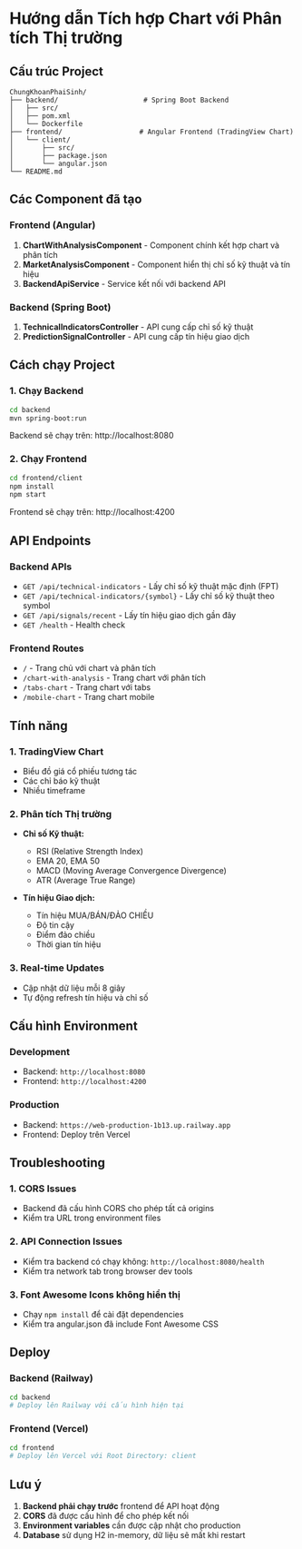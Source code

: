 # Hướng dẫn Tích hợp Chart với Phân tích Thị trường

## Cấu trúc Project

```
ChungKhoanPhaiSinh/
├── backend/                     # Spring Boot Backend
│   ├── src/
│   ├── pom.xml
│   └── Dockerfile
├── frontend/                   # Angular Frontend (TradingView Chart)
│   └── client/
│       ├── src/
│       ├── package.json
│       └── angular.json
└── README.md
```

## Các Component đã tạo

### Frontend (Angular)
1. **ChartWithAnalysisComponent** - Component chính kết hợp chart và phân tích
2. **MarketAnalysisComponent** - Component hiển thị chỉ số kỹ thuật và tín hiệu
3. **BackendApiService** - Service kết nối với backend API

### Backend (Spring Boot)
1. **TechnicalIndicatorsController** - API cung cấp chỉ số kỹ thuật
2. **PredictionSignalController** - API cung cấp tín hiệu giao dịch

## Cách chạy Project

### 1. Chạy Backend
```bash
cd backend
mvn spring-boot:run
```
Backend sẽ chạy trên: http://localhost:8080

### 2. Chạy Frontend
```bash
cd frontend/client
npm install
npm start
```
Frontend sẽ chạy trên: http://localhost:4200

## API Endpoints

### Backend APIs
- `GET /api/technical-indicators` - Lấy chỉ số kỹ thuật mặc định (FPT)
- `GET /api/technical-indicators/{symbol}` - Lấy chỉ số kỹ thuật theo symbol
- `GET /api/signals/recent` - Lấy tín hiệu giao dịch gần đây
- `GET /health` - Health check

### Frontend Routes
- `/` - Trang chủ với chart và phân tích
- `/chart-with-analysis` - Trang chart với phân tích
- `/tabs-chart` - Trang chart với tabs
- `/mobile-chart` - Trang chart mobile

## Tính năng

### 1. TradingView Chart
- Biểu đồ giá cổ phiếu tương tác
- Các chỉ báo kỹ thuật
- Nhiều timeframe

### 2. Phân tích Thị trường
- **Chỉ số Kỹ thuật:**
  - RSI (Relative Strength Index)
  - EMA 20, EMA 50
  - MACD (Moving Average Convergence Divergence)
  - ATR (Average True Range)

- **Tín hiệu Giao dịch:**
  - Tín hiệu MUA/BÁN/ĐẢO CHIỀU
  - Độ tin cậy
  - Điểm đảo chiều
  - Thời gian tín hiệu

### 3. Real-time Updates
- Cập nhật dữ liệu mỗi 8 giây
- Tự động refresh tín hiệu và chỉ số

## Cấu hình Environment

### Development
- Backend: `http://localhost:8080`
- Frontend: `http://localhost:4200`

### Production
- Backend: `https://web-production-1b13.up.railway.app`
- Frontend: Deploy trên Vercel

## Troubleshooting

### 1. CORS Issues
- Backend đã cấu hình CORS cho phép tất cả origins
- Kiểm tra URL trong environment files

### 2. API Connection Issues
- Kiểm tra backend có chạy không: `http://localhost:8080/health`
- Kiểm tra network tab trong browser dev tools

### 3. Font Awesome Icons không hiển thị
- Chạy `npm install` để cài đặt dependencies
- Kiểm tra angular.json đã include Font Awesome CSS

## Deploy

### Backend (Railway)
```bash
cd backend
# Deploy lên Railway với cấu hình hiện tại
```

### Frontend (Vercel)
```bash
cd frontend
# Deploy lên Vercel với Root Directory: client
```

## Lưu ý

1. **Backend phải chạy trước** frontend để API hoạt động
2. **CORS** đã được cấu hình để cho phép kết nối
3. **Environment variables** cần được cập nhật cho production
4. **Database** sử dụng H2 in-memory, dữ liệu sẽ mất khi restart









